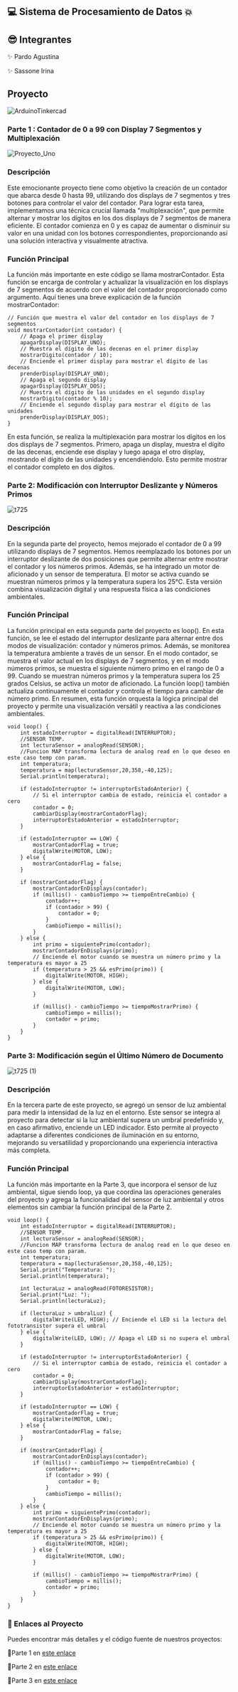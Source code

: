 
##  💻 Sistema de Procesamiento de Datos 💥

## 😎 Integrantes
✨ Pardo Agustina

✨ Sassone Irina

## Proyecto
![ArduinoTinkercad](https://github.com/AGUSPARDO/ArduinoSPD/assets/123899891/45760a22-5013-42a8-b251-a19298c326d5)

### Parte 1 : Contador de 0 a 99 con Display 7 Segmentos y Multiplexación

![Proyecto_Uno](https://github.com/AGUSPARDO/ArduinoSPD/assets/123899891/b3328a50-715d-4280-a1e1-a76853524541)


### Descripción
Este emocionante proyecto tiene como objetivo la creación de un contador que abarca desde 0 hasta 99, utilizando dos displays de 7 segmentos y tres botones para controlar el valor del contador. Para lograr esta tarea, implementamos una técnica crucial llamada "multiplexación", que permite alternar y mostrar los dígitos en los dos displays de 7 segmentos de manera eficiente. El contador comienza en 0 y es capaz de aumentar o disminuir su valor en una unidad con los botones correspondientes, proporcionando así una solución interactiva y visualmente atractiva.

### Función Principal
La función más importante en este código se llama mostrarContador. Esta función se encarga de controlar y actualizar la visualización en los displays de 7 segmentos de acuerdo con el valor del contador proporcionado como argumento. Aquí tienes una breve explicación de la función mostrarContador:
```
// Función que muestra el valor del contador en los displays de 7 segmentos
void mostrarContador(int contador) {
    // Apaga el primer display
    apagarDisplay(DISPLAY_UNO); 
    // Muestra el dígito de las decenas en el primer display     
    mostrarDigito(contador / 10);    
    // Enciende el primer display para mostrar el dígito de las decenas
    prenderDisplay(DISPLAY_UNO);
    // Apaga el segundo display
    apagarDisplay(DISPLAY_DOS);    
    // Muestra el dígito de las unidades en el segundo display  
    mostrarDigito(contador % 10);    
    // Enciende el segundo display para mostrar el dígito de las unidades
    prenderDisplay(DISPLAY_DOS);      
}
```
En esta función, se realiza la multiplexación para mostrar los dígitos en los dos displays de 7 segmentos. Primero, apaga un display, muestra el dígito de las decenas, enciende ese display y luego apaga el otro display, mostrando el dígito de las unidades y encendiéndolo. Esto permite mostrar el contador completo en dos dígitos.

### Parte 2: Modificación con Interruptor Deslizante y Números Primos


![t725](https://github.com/AGUSPARDO/ArduinoSPD/assets/123899891/b44839dd-4ed4-407d-a5ba-10027037ac84)


### Descripción
En la segunda parte del proyecto, hemos mejorado el contador de 0 a 99 utilizando displays de 7 segmentos. Hemos reemplazado los botones por un interruptor deslizante de dos posiciones que permite alternar entre mostrar el contador y los números primos. Además, se ha integrado un motor de aficionado y un sensor de temperatura. El motor se activa cuando se muestran números primos y la temperatura supera los 25°C. Esta versión combina visualización digital y una respuesta física a las condiciones ambientales.

### Función Principal

La función principal en esta segunda parte del proyecto es loop(). En esta función, se lee el estado del interruptor deslizante para alternar entre dos modos de visualización: contador y números primos. Además, se monitorea la temperatura ambiente a través de un sensor. En el modo contador, se muestra el valor actual en los displays de 7 segmentos, y en el modo números primos, se muestra el siguiente número primo en el rango de 0 a 99. Cuando se muestran números primos y la temperatura supera los 25 grados Celsius, se activa un motor de aficionado. La función loop() también actualiza continuamente el contador y controla el tiempo para cambiar de número primo. En resumen, esta función orquesta la lógica principal del proyecto y permite una visualización versátil y reactiva a las condiciones ambientales.
```
void loop() {
    int estadoInterruptor = digitalRead(INTERRUPTOR);
    //SENSOR TEMP.
  	int lecturaSensor = analogRead(SENSOR);
  	//Funcion MAP transforma lectura de analog read en lo que deseo en este caso temp con param.
	int temperatura;
  	temperatura = map(lecturaSensor,20,358,-40,125);
  	Serial.println(temperatura);

    if (estadoInterruptor != interruptorEstadoAnterior) {
        // Si el interruptor cambia de estado, reinicia el contador a cero
        contador = 0;
        cambiarDisplay(mostrarContadorFlag);
        interruptorEstadoAnterior = estadoInterruptor;
    }

    if (estadoInterruptor == LOW) {
        mostrarContadorFlag = true;
      	digitalWrite(MOTOR, LOW);
    } else {
        mostrarContadorFlag = false;
    }

    if (mostrarContadorFlag) {
        mostrarContadorEnDisplays(contador);
        if (millis() - cambioTiempo >= tiempoEntreCambio) {
            contador++;
            if (contador > 99) {
                contador = 0;
            }
            cambioTiempo = millis();
        }
    } else {
        int primo = siguientePrimo(contador);
        mostrarContadorEnDisplays(primo);
        // Enciende el motor cuando se muestra un número primo y la temperatura es mayor a 25
        if (temperatura > 25 && esPrimo(primo)) {
            digitalWrite(MOTOR, HIGH);
        } else {
            digitalWrite(MOTOR, LOW);
        }

        if (millis() - cambioTiempo >= tiempoMostrarPrimo) {
            cambioTiempo = millis();
            contador = primo;
        }
    }
}
```


### Parte 3: Modificación según el Último Número de Documento

![t725 (1)](https://github.com/AGUSPARDO/ArduinoSPD/assets/123899891/73e045cb-2345-499a-b2c1-b41d756b061e)

### Descripción
En la tercera parte de este proyecto, se agregó un sensor de luz ambiental para medir la intensidad de la luz en el entorno. Este sensor se integra al proyecto para detectar si la luz ambiental supera un umbral predefinido y, en caso afirmativo, enciende un LED indicador. Esto permite al proyecto adaptarse a diferentes condiciones de iluminación en su entorno, mejorando su versatilidad y proporcionando una experiencia interactiva más completa.

### Función Principal
La función más importante en la Parte 3, que incorpora el sensor de luz ambiental, sigue siendo loop, ya que coordina las operaciones generales del proyecto y agrega la funcionalidad del sensor de luz ambiental y otros elementos sin cambiar la función principal de la Parte 2.
```
void loop() {
    int estadoInterruptor = digitalRead(INTERRUPTOR);
    //SENSOR TEMP.
  	int lecturaSensor = analogRead(SENSOR);
  	//Funcion MAP transforma lectura de analog read en lo que deseo en este caso temp con param.
	int temperatura;
  	temperatura = map(lecturaSensor,20,358,-40,125);
  	Serial.print("Temperatura: ");
  	Serial.println(temperatura);
  	
  	int lecturaLuz = analogRead(FOTORESISTOR);
    Serial.print("Luz: ");
    Serial.println(lecturaLuz);
  	
  	if (lecturaLuz > umbralLuz) {
        digitalWrite(LED, HIGH); // Enciende el LED si la lectura del fototransistor supera el umbral
    } else {
        digitalWrite(LED, LOW); // Apaga el LED si no supera el umbral
    }

    if (estadoInterruptor != interruptorEstadoAnterior) {
        // Si el interruptor cambia de estado, reinicia el contador a cero
        contador = 0;
        cambiarDisplay(mostrarContadorFlag);
        interruptorEstadoAnterior = estadoInterruptor;
    }

    if (estadoInterruptor == LOW) {
        mostrarContadorFlag = true;
      	digitalWrite(MOTOR, LOW);
    } else {
        mostrarContadorFlag = false;
    }

    if (mostrarContadorFlag) {
        mostrarContadorEnDisplays(contador);
        if (millis() - cambioTiempo >= tiempoEntreCambio) {
            contador++;
            if (contador > 99) {
                contador = 0;
            }
            cambioTiempo = millis();
        }
    } else {
        int primo = siguientePrimo(contador);
        mostrarContadorEnDisplays(primo);
        // Enciende el motor cuando se muestra un número primo y la temperatura es mayor a 25
        if (temperatura > 25 && esPrimo(primo)) {
            digitalWrite(MOTOR, HIGH);
        } else {
            digitalWrite(MOTOR, LOW);
        }

        if (millis() - cambioTiempo >= tiempoMostrarPrimo) {
            cambioTiempo = millis();
            contador = primo;
        }
    }
}
```



### 🤖 Enlaces al Proyecto
Puedes encontrar más detalles y el código fuente de nuestros proyectos: 

🌟Parte 1 en [este enlace](https://www.tinkercad.com/things/0eTntFCBWut)

🌟Parte 2 en [este enlace](https://www.tinkercad.com/things/dcBgZpA0Ob5)

🌟Parte 3 en [este enlace](https://www.tinkercad.com/things/jIqqVZ08YlE)
